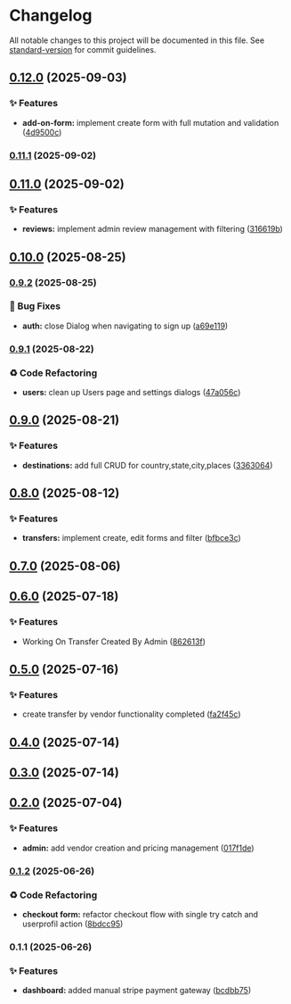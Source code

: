 # Changelog

All notable changes to this project will be documented in this file. See [standard-version](https://github.com/conventional-changelog/standard-version) for commit guidelines.

## [0.12.0](https://github.com/akshayfanatic/weelp_frontend/compare/v0.11.1...v0.12.0) (2025-09-03)


### ✨ Features

* **add-on-form:** implement create form with full mutation and validation ([4d9500c](https://github.com/akshayfanatic/weelp_frontend/commit/4d9500c2d16e4d07c3e07078f6ab43811f77a71f))

### [0.11.1](https://github.com/akshayfanatic/weelp_frontend/compare/v0.11.0...v0.11.1) (2025-09-02)

## [0.11.0](https://github.com/akshayfanatic/weelp_frontend/compare/v0.9.2...v0.11.0) (2025-09-02)


### ✨ Features

* **reviews:** implement admin review management with filtering ([316619b](https://github.com/akshayfanatic/weelp_frontend/commit/316619b82aad10a35628e4da7ada8f7af524e408))

## [0.10.0](https://github.com/akshayfanatic/weelp_frontend/compare/v0.9.2...v0.10.0) (2025-08-25)

### [0.9.2](https://github.com/akshayfanatic/weelp_frontend/compare/v0.9.1...v0.9.2) (2025-08-25)


### 🐛 Bug Fixes

* **auth:** close Dialog when navigating to sign up ([a69e119](https://github.com/akshayfanatic/weelp_frontend/commit/a69e119e8cee5c39d504db0f8d855dc17c325b21))

### [0.9.1](https://github.com/akshayfanatic/weelp_frontend/compare/v0.9.0...v0.9.1) (2025-08-22)


### ♻️ Code Refactoring

* **users:** clean up Users page and settings dialogs ([47a056c](https://github.com/akshayfanatic/weelp_frontend/commit/47a056cd72cdc96a7b12098a58eef33ed6f0d7eb))

## [0.9.0](https://github.com/akshayfanatic/weelp_frontend/compare/v0.8.0...v0.9.0) (2025-08-21)


### ✨ Features

* **destinations:** add full CRUD for country,state,city,places ([3363064](https://github.com/akshayfanatic/weelp_frontend/commit/33630647f1046d50df78fbe3f2d1056725d471ac))

## [0.8.0](https://github.com/akshayfanatic/weelp_frontend/compare/v0.7.0...v0.8.0) (2025-08-12)


### ✨ Features

* **transfers:** implement create, edit forms and filter ([bfbce3c](https://github.com/akshayfanatic/weelp_frontend/commit/bfbce3c8be1eca2984ca385214906f29431fe31c))

## [0.7.0](https://github.com/akshayfanatic/weelp_frontend/compare/v0.6.0...v0.7.0) (2025-08-06)

## [0.6.0](https://github.com/akshayfanatic/weelp_frontend/compare/v0.5.0...v0.6.0) (2025-07-18)


### ✨ Features

* Working On Transfer Created By Admin ([862613f](https://github.com/akshayfanatic/weelp_frontend/commit/862613fe5ca7c0bde72b200e18252e2bd8901a5c))

## [0.5.0](https://github.com/akshayfanatic/weelp_frontend/compare/v0.4.0...v0.5.0) (2025-07-16)


### ✨ Features

* create transfer by vendor functionality completed ([fa2f45c](https://github.com/akshayfanatic/weelp_frontend/commit/fa2f45c411024dcffe85322831343eb2f2adc4c0))

## [0.4.0](https://github.com/akshayfanatic/weelp_frontend/compare/v0.3.0...v0.4.0) (2025-07-14)

## [0.3.0](https://github.com/akshayfanatic/weelp_frontend/compare/v0.2.0...v0.3.0) (2025-07-14)

## [0.2.0](https://github.com/akshayfanatic/weelp_frontend/compare/v0.1.2...v0.2.0) (2025-07-04)


### ✨ Features

* **admin:** add vendor creation and pricing management ([017f1de](https://github.com/akshayfanatic/weelp_frontend/commit/017f1de0f8505c5dda8d974d5c64f32f806e0e74))

### [0.1.2](https://github.com/akshayfanatic/weelp_frontend/compare/v0.1.1...v0.1.2) (2025-06-26)


### ♻️ Code Refactoring

* **checkout form:** refactor checkout flow with single try catch and userprofil action ([8bdcc95](https://github.com/akshayfanatic/weelp_frontend/commit/8bdcc954874721e4c4b203f3c0c96e230b624d23))

### 0.1.1 (2025-06-26)


### ✨ Features

* **dashboard:** added manual stripe payment gateway ([bcdbb75](https://github.com/akshayfanatic/weelp_frontend/commit/bcdbb75962981f543e43775c6428c97c8cdbebab))
